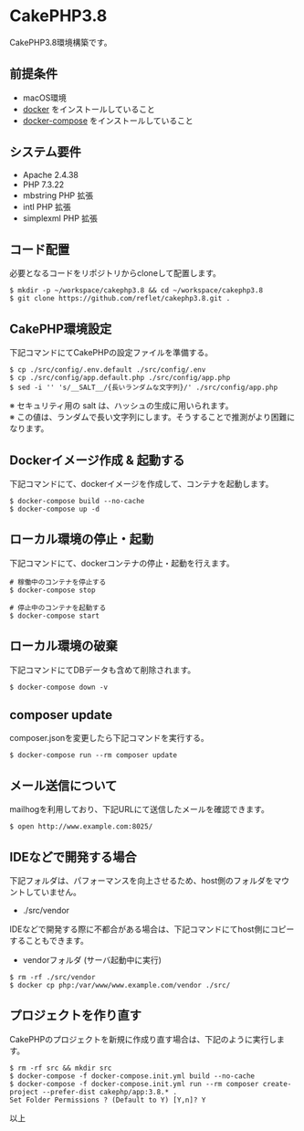 # CakePHP3.8
CakePHP3.8環境構築です。

## 前提条件
* macOS環境
* [docker](https://docs.docker.com/get-docker/) をインストールしていること
* [docker-compose](https://docs.docker.com/compose/install/) をインストールしていること

## システム要件
* Apache 2.4.38
* PHP 7.3.22
* mbstring PHP 拡張
* intl PHP 拡張
* simplexml PHP 拡張

## コード配置
必要となるコードをリポジトリからcloneして配置します。

```
$ mkdir -p ~/workspace/cakephp3.8 && cd ~/workspace/cakephp3.8
$ git clone https://github.com/reflet/cakephp3.8.git .
```

## CakePHP環境設定
下記コマンドにてCakePHPの設定ファイルを準備する。

```
$ cp ./src/config/.env.default ./src/config/.env
$ cp ./src/config/app.default.php ./src/config/app.php
$ sed -i '' 's/__SALT__/{長いランダムな文字列}/' ./src/config/app.php
```
※ セキュリティ用の salt は、ハッシュの生成に用いられます。  
※ この値は、ランダムで長い文字列にします。そうすることで推測がより困難になります。

## Dockerイメージ作成 & 起動する
下記コマンドにて、dockerイメージを作成して、コンテナを起動します。

```
$ docker-compose build --no-cache
$ docker-compose up -d
```

## ローカル環境の停止・起動
下記コマンドにて、dockerコンテナの停止・起動を行えます。

```
# 稼働中のコンテナを停止する
$ docker-compose stop
```

```
# 停止中のコンテナを起動する
$ docker-compose start
```

## ローカル環境の破棄
下記コマンドにてDBデータも含めて削除されます。

```
$ docker-compose down -v
```

## composer update
composer.jsonを変更したら下記コマンドを実行する。

```
$ docker-compose run --rm composer update
```

## メール送信について
mailhogを利用しており、下記URLにて送信したメールを確認できます。

```
$ open http://www.example.com:8025/
```

## IDEなどで開発する場合
下記フォルダは、パフォーマンスを向上させるため、host側のフォルダをマウントしていません。

* ./src/vendor

IDEなどで開発する際に不都合がある場合は、下記コマンドにてhost側にコピーすることもできます。

* vendorフォルダ (サーバ起動中に実行)
```
$ rm -rf ./src/vendor
$ docker cp php:/var/www/www.example.com/vendor ./src/
```

## プロジェクトを作り直す
CakePHPのプロジェクトを新規に作成り直す場合は、下記のように実行します。

```
$ rm -rf src && mkdir src
$ docker-compose -f docker-compose.init.yml build --no-cache
$ docker-compose -f docker-compose.init.yml run --rm composer create-project --prefer-dist cakephp/app:3.8.* .
Set Folder Permissions ? (Default to Y) [Y,n]? Y
```

以上
